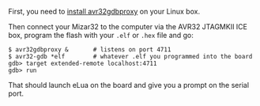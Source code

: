 First, you need to [install avr32gdbproxy](CompilingElua#Installing_avr32gdbproxy_on_Debian/Ubuntu.md) on your Linux box.

Then connect your Mizar32 to the computer via the AVR32 JTAGMKII ICE box, program the flash with your `.elf` or `.hex` file and go:
```
$ avr32gdbproxy &       # listens on port 4711
$ avr32-gdb *elf        # whatever .elf you programmed into the board
gdb> target extended-remote localhost:4711
gdb> run
```

That should launch eLua on the board and give you a prompt on the serial port.